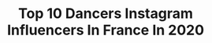 ---
title: Top 10 Dancers Instagram Influencers In France In 2020
description: >-
  Find top dancers Instagram influencers in France in 2020. Most popular hashtags: #stayathome #dancer #dancerlife #beauty.
platform: Instagram
profiles:
  - username: "rpl._.mehdi"
    fullname: >-
      Mehdi Reghdal 🎥
    location: "France"
    followers: 29249
    engagement: 1059
    commentsToLikes: 0.110494
    id: ck5q7coif0wqe0i115ahe323m
    verified: false
    hashtags: ""
  - username: "siennabernardini"
    fullname: >-
      𝐒𝐈𝐄𝐍𝐍𝐀 ⚡︎⚡︎⚡︎
    location: "France"
    followers: 50627
    engagement: 931
    commentsToLikes: 0.058791
    id: ck14kahraokne0i196pfeykwx
    verified: false
    hashtags: "#bdash, #parisiandancer, #coffeetime, #concoursinsta"
  - username: "naiaroma"
    fullname: >-
      N A I A . R O M A
    location: "France"
    followers: 26314
    engagement: 638
    commentsToLikes: 0.190062
    id: ck6005716cyz70i14ku7ksd41
    verified: false
    hashtags: "#elitenetflix, #summervibes, #beautybox, #love"
  - username: "embrace._yourself"
    fullname: >-
      BHAVIKA UPARE🌸
    location: "France"
    followers: 13760
    engagement: 1683
    commentsToLikes: 0.038315
    id: ck8tcm9uyzwsn0j78zmrs9xjl
    verified: false
    hashtags: "#vision, #positivevibes, #portrait, #browntones"
  - username: "alina.victoria06"
    fullname: >-
      𝑨𝒍𝒊𝒏𝒂 𝑪𝒂𝒓𝒃𝒐𝒏𝒊 🅾︎🅵🅵🅸🅲🅸🅰︎🅻
    location: "France"
    followers: 26386
    engagement: 1003
    commentsToLikes: 0.087857
    id: ck8tb3u7vu5pa0j785agbvrb4
    verified: false
    hashtags: "#split, #leotardforsale, #drinkwaterdaily, #gymnastics"
  - username: "marlen_fuerte_"
    fullname: >-
      Marlen Fuerte Castro
    location: "France"
    followers: 141247
    engagement: 276
    commentsToLikes: 0.088905
    id: ck0vyd9bk3etw0i19c0usfbw6
    verified: false
    hashtags: "#balletshoes, #pointeshoes, #backbend, #dancer"
  - username: "avaguttmann"
    fullname: >-
      Ava Guttmann
    location: "France"
    followers: 35366
    engagement: 338
    commentsToLikes: 0.063308
    id: ck9wdvkqshgmx0j78vnvivikv
    verified: false
    hashtags: "#thisis8"
  - username: "hidekism"
    fullname: >-
      HIDEKiSM
    location: "France"
    followers: 11106
    engagement: 1579
    commentsToLikes: 0.026425
    id: ck8tb15j6tx9v0j78tq7l86o7
    verified: false
    hashtags: "#hair, #cutclease, #interior, #prayforjapan"
  - username: "bellablanding"
    fullname: >-
      💗Bella Blanding(mom run)
    location: "France"
    followers: 24992
    engagement: 336
    commentsToLikes: 0.164562
    id: ckap1zu9gwrug0i78db3exbqj
    verified: false
    hashtags: "#funnykids, #prettygirl, #earthday2020, #ddsambassador"
  - username: "olimpia_noa"
    fullname: >-
      Olimpia Noa Pietras
    location: "France"
    followers: 31021
    engagement: 525
    commentsToLikes: 0.042322
    id: ck14k0oedn4m30i19mfmgtg22
    verified: false
    hashtags: "#teens, #monday, #burn, #team"
---
